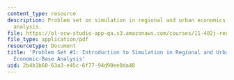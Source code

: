 ```yaml
---
content_type: resource
description: Problem set on simulation in regional and urban economics, and economic-base
  analysis.
file: https://ol-ocw-studio-app-qa.s3.amazonaws.com/courses/11-482j-regional-socioeconomic-impact-analyses-and-modeling-fall-2008/2b4b1b6063a3e45c6f7794d90ee0da48_pset1.pdf
file_type: application/pdf
resourcetype: Document
title: 'Problem Set #1: Introduction to Simulation in Regional and Urban Economics:
  Economic-Base Analysis'
uid: 2b4b1b60-63a3-e45c-6f77-94d90ee0da48
---
```


